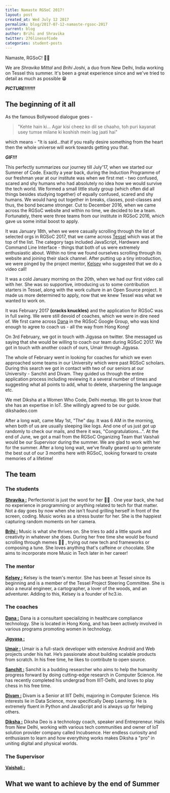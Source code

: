 ```yaml
---
title: Namaste RGSoC 2017!
layout: post
created_at: Wed July 12 2017
permalink: blog/2017-07-12-namaste-rgsoc-2017
current: blog
author: Brihi and Shravika
twitter: 276linesofCode
categories: student-posts
---
```

Namaste, RGSoC! 🙏🏼

We are _Shravika Mittal_ and _Brihi Joshi_, a duo from New Delhi, India working on Tessel this summer. It's been a great experience since and we've tried to detail as much as possible 😁

___PICTURE!!!!!!!___

## The beginning of it all

As the famous Bollywood dialogue goes -
> "Kehte hain ki...
> Agar kisi cheez ko dil se chaaho, toh puri kayanat usey tumse milane ki koshish mein lag jaati hai"

which means - "It is said...that if you really desire something from the heart then the whole universe will work towards getting you that.

___GIF!!!___

This perfectly summarizes our journey till July'17, when we started our Summer of Code. Exactly a year back, during the Induction Programme of our freshman year at our institute was when we first met - two confused, scared and shy humans who had absolutely no idea how we would survive the tech world. We formed a small little study group (which often did all things besides studying together) of equally confused, scared and shy humans. We would hang out together in breaks, classes, post-classes and thus, the bond became stronger.
Cut to December 2016, when we came across the RGSoC website and within no time, we decided to be a team. Fortunately, there were three teams from our institute in RGSoC 2016, which gave us some initial boost to apply.

It was January 18th, when we were casually scrolling through the list of selected orgs in RGSoC 2017, that we came across [Tessel](https://tessel.io/) which was at the top of the list. The category tags included JavaScript, Hardware and Command Line Interface - things that both of us were extremely enthusiastic about. Within no time we found ourselves scrolling through its website and joining their slack channel. After putting up a tiny introduction, we were pinged by the project mentor, [Kelsey](https://twitter.com/ifoundtheme) who suggested that we do a video call!

It was a cold January morning on the 20th, when we had our first video call with her. She was so supportive, introducing us to some contribution starters in Tessel, along with the work culture in an Open Source project. It made us more determined to apply, now that we knew Tessel was what we wanted to work on.

It was February 2017 **(cracks knuckles)** and the application for RGSoC was in full swing. We were still devoid of coaches, which we were in dire need of. We first came across [Dana]() in the RGSoC Google Group, who was kind enough to agree to coach us - all the way from Hong Kong!

On 3rd February, we got in touch with Jigyasa on twitter. She messaged us saying that she would be willing to coach our team during RGSoC 2017. We got in touch with another coach of ours, Umair through Jigyasa.

The whole of February went in looking for coaches for which we even approached some teams in our University which were past RGSoC scholars. During this search we got in contact with two of our seniors at our University - Sanchit and Divam. They guided us through the entire application process including reviewing it a several number of times and suggesting what all points to add, what to delete, sharpening the language etc.

We met Diksha at a Women Who Code, Delhi meetup. We got to know that she has an expertise in IoT. She willingly agreed to be our guide.
dikshadeo.com

After a long wait, came May 1st, "The" day. It was 6 AM in the morning, when both of us are usually sleeping like logs. And one of us just got up randomly to check our mails, and there it was, "Congratulations...". At the end of June, we got a mail from the RGSoC Organizing Team that Vaishali would be our Supervisor during the summer. We are glad to work with her for the summer. After a long long wait, we've finally geared up to generate the best out of our 3 months here with RGSoC, looking forward to create memories of a lifetime!

## The team

### The students

[__Shravika :__](https://twitter.com/shravika_mittal)  Perfectionist is just the word for her 💆🏽 . One year back, she had no experience in programming or anything related to tech for that matter. Not a day goes by now when she isn't found grilling herself in front of the screen, coding. Music works as a stress buster for her. She is the happiest capturing random moments on her camera.

[__Brihi :__](https://twitter.com/BrihiJ) Music is what she thrives on. She tries to add a little spunk and creativity in whatever she does. During her free time she would be found scrolling through memes 💁🏽 , trying out new tech and frameworks or composing a tune. She loves anything that's caffeine or chocolate. She aims to incorporate more Music in Tech later in her career!

### The mentor

[__Kelsey :__](https://twitter.com/ifoundtheme) Kelsey is the team's mentor. She has been at Tessel since its beginning and is a member of the Tessel Project Steering Committee. She is also a neural engineer, a cartographer, a lover of the woods, and an adventurer. Adding to this, Kelsey is a founder of hc3.io.

### The coaches

[__Dana :__](https://www.linkedin.com/in/danatuoliu/) Dana is a consultant specializing in healthcare compliance technology. She is located in Hong Kong, and has been actively involved in various programs promoting women in technology.

[__Jigyasa :__](https://twitter.com/jigyasa_grover)

[__Umair :__](https://twitter.com/omerjerk) Umair is a full-stack developer with extensive Android and Web projects under his hat. He’s passionate about building scalable products from scratch. In his free time, he likes to contribute to open source.

[__Sanchit :__](https://www.linkedin.com/in/iamsanchitgupta/) Sanchit is a budding researcher who aims to help the humanity progress forward by doing cutting-edge research in Computer Science. He has recently completed his undergrad from IIIT-Delhi, and loves to play chess in his free time.

[__Divam :__](https://github.com/divamgupta) Divam is a Senior at IIIT Delhi, majoring in Computer Science. His interests lie in Data Science, more specifically Deep Learning. He is extremely fluent in Python and JavaScript and is always up for helping others.

[__Diksha :__](http://dikshadeo.com/) Diksha Deo is a technology coach, speaker and Entrepreneur. Hails from New Delhi, working with various tech communities and owner of IoT solution provider company called Incubsence. Her endless curiosity and enthusiasm to learn and how everything works makes Diksha a "pro" in uniting digital and physical worlds.

### The Supervisor

[__Vaishali :__](http://vaishalithakkar.in/)

## What we want to achieve by the end of Summer
